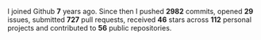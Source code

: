 
I joined Github **7** years ago. Since then I pushed **2982** commits, opened **29** issues, submitted **727** pull requests, received **46** stars across **112** personal projects and contributed to **56** public repositories.
